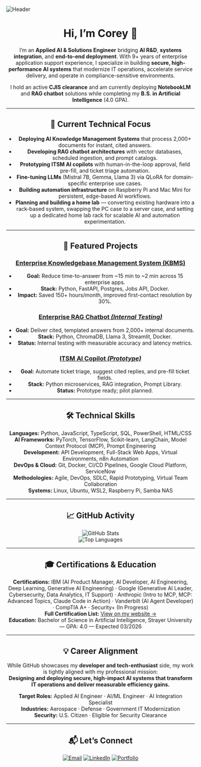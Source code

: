 ![Header](./githubheader.gif)

<div align="center">

# Hi, I’m Corey 👋

I’m an **Applied AI & Solutions Engineer** bridging **AI R&D**, **systems integration**, and **end-to-end deployment**. With 9+ years of enterprise application support experience, I specialize in building **secure, high-performance AI systems** that modernize IT operations, accelerate service delivery, and operate in compliance-sensitive environments.

I hold an active **CJIS clearance** and am currently deploying **NotebookLM** and **RAG chatbot** solutions while completing my **B.S. in Artificial Intelligence** (4.0 GPA).

---

## 🎯 Current Technical Focus
- **Deploying AI Knowledge Management Systems** that process 2,000+ documents for instant, cited answers.
- **Developing RAG chatbot architectures** with vector databases, scheduled ingestion, and prompt catalogs.
- **Prototyping ITSM AI copilots** with human-in-the-loop approval, field pre-fill, and ticket triage automation.
- **Fine-tuning LLMs** (Mistral 7B, Gemma, Llama 3) via QLoRA for domain-specific enterprise use cases.
- **Building automation infrastructure** on Raspberry Pi and Mac Mini for persistent, edge-based AI workflows.
- **Planning and building a home lab** — converting existing hardware into a rack-based system, swapping the PC case to a server case, and setting up a dedicated home lab rack for scalable AI and automation experimentation.

---

## 🚀 Featured Projects

### [Enterprise Knowledgebase Management System (KBMS)](https://github.com/coreybello/enterprise-kbms)
- **Goal:** Reduce time-to-answer from ~15 min to ~2 min across 15 enterprise apps.
- **Stack:** Python, FastAPI, Postgres, Jobs API, Docker.
- **Impact:** Saved 150+ hours/month, improved first-contact resolution by 30%.

### [Enterprise RAG Chatbot *(Internal Testing)*](https://github.com/coreybello/enterprise-rag-chatbot)
- **Goal:** Deliver cited, templated answers from 2,000+ internal documents.
- **Stack:** Python, ChromaDB, Llama 3, Streamlit, Docker.
- **Status:** Internal testing with measurable accuracy and latency metrics.

### [ITSM AI Copilot *(Prototype)*](https://github.com/coreybello/itsm-ai-copilot)
- **Goal:** Automate ticket triage, suggest cited replies, and pre-fill ticket fields.
- **Stack:** Python microservices, RAG integration, Prompt Library.
- **Status:** Prototype ready; pilot planned.

---

## 🛠️ Technical Skills
**Languages:** Python, JavaScript, TypeScript, SQL, PowerShell, HTML/CSS  
**AI Frameworks:** PyTorch, TensorFlow, Scikit-learn, LangChain, Model Context Protocol (MCP), Prompt Engineering  
**Development:** API Development, Full-Stack Web Apps, Virtual Environments, n8n Automation  
**DevOps & Cloud:** Git, Docker, CI/CD Pipelines, Google Cloud Platform, ServiceNow  
**Methodologies:** Agile, DevOps, SDLC, Rapid Prototyping, Virtual Team Collaboration  
**Systems:** Linux, Ubuntu, WSL2, Raspberry Pi, Samba NAS

---

## 📈 GitHub Activity
![GitHub Stats](https://github-readme-stats.vercel.app/api?username=coreybello&show_icons=true&theme=dark&hide_border=true)  
![Top Languages](https://github-readme-stats.vercel.app/api/top-langs/?username=coreybello&layout=compact&theme=dark&hide_border=true)

---

## 🎓 Certifications & Education
**Certifications:** IBM (AI Product Manager, AI Developer, AI Engineering, Deep Learning, Generative AI Engineering) · Google (Generative AI Leader, Cybersecurity, Data Analytics, IT Support) · Anthropic (Intro to MCP, MCP: Advanced Topics, Claude Code in Action) · Vanderbilt (AI Agent Developer) · CompTIA A+ · Security+ (In Progress)  
**Full Certification List:** [View on my website →](https://www.coreybello.com/certifications)  
**Education:** Bachelor of Science in Artificial Intelligence, Strayer University — GPA: 4.0 — Expected 03/2026

---

## 💡 Career Alignment
While GitHub showcases my **developer and tech-enthusiast** side, my work is tightly aligned with my professional mission:  
**Designing and deploying secure, high-impact AI systems that transform IT operations and deliver measurable efficiency gains.**

**Target Roles:** Applied AI Engineer · AI/ML Engineer · AI Integration Specialist  
**Industries:** Aerospace · Defense · Government IT Modernization  
**Security:** U.S. Citizen · Eligible for Security Clearance

---

## 📬 Let’s Connect
[![Email](https://img.shields.io/badge/Email-D14836?style=for-the-badge&logo=gmail&logoColor=white)](mailto:coreybellobiz@gmail.com) [![LinkedIn](https://img.shields.io/badge/LinkedIn-0077B5?style=for-the-badge&logo=linkedin&logoColor=white)](https://linkedin.com/in/coreybello) [![Portfolio](https://img.shields.io/badge/Portfolio-000000?style=for-the-badge&logo=vercel&logoColor=white)](https://coreybello.com)
